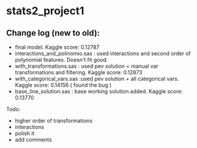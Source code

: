 # stats2_project1

## Change log (new to old):
- final model. Kaggle score: 0.12787
- interactions_and_polinomio.sas : used interactions and second order of polynomial features. Doesn't fit good.
- with_transformations.sas : used pev solution + manual var transformations and filtering. Kaggle score: 0.12873
- with_categorical_vars.sas :used pev solution + all categorical vars. Kaggle score: 0.14156 ( found the bug )
- base_line_solution.sas : base working solution added. Kaggle score: 0.13770

Todo:
- higher order of transformations
- interactions
- polish it
- add comments
